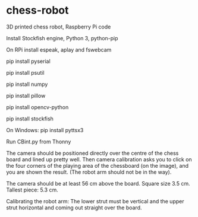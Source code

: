 # chess-robot
3D printed chess robot, Raspberry Pi code

Install Stockfish engine, Python 3, python-pip

On RPi install espeak, aplay and fswebcam

pip install pyserial

pip install psutil

pip install numpy

pip install pillow

pip install opencv-python

pip install stockfish

On Windows:
pip install pyttsx3


Run CBint.py from Thonny

The camera should be positioned directly over the centre of the chess board and lined up pretty well. Then camera calibration asks you to click on the four corners of the playing area of the chessboard (on the image), and you are shown the result. (The robot arm should not be in the way).

The camera should be at least 56 cm above the board. Square size 3.5 cm. Tallest piece: 5.3 cm.

Calibrating the robot arm: The lower strut must be vertical and the upper strut horizontal and coming out straight over the board.
